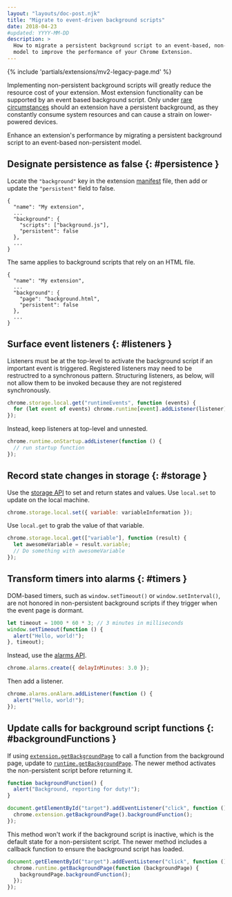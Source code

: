 ```yaml
---
layout: "layouts/doc-post.njk"
title: "Migrate to event-driven background scripts"
date: 2018-04-23
#updated: YYYY-MM-DD
description: >
  How to migrate a persistent background script to an event-based, non-persistent
  model to improve the performance of your Chrome Extension.
---
```


{% include 'partials/extensions/mv2-legacy-page.md' %}

Implementing non-persistent background scripts will greatly reduce the resource cost of your
extension. Most extension functionality can be supported by an event based background script. Only
under [rare circumstances][1] should an extension have a persistent background, as they constantly
consume system resources and can cause a strain on lower-powered devices.

Enhance an extension's performance by migrating a persistent background script to an event-based
non-persistent model.

## Designate persistence as false {: #persistence }

Locate the `"background"` key in the extension [manifest][2] file, then add or update the
`"persistent"` field to false.

```json/3-6
{
  "name": "My extension",
  ...
  "background": {
    "scripts": ["background.js"],
    "persistent": false
  },
  ...
}
```

The same applies to background scripts that rely on an HTML file.

```json/3-6
{
  "name": "My extension",
  ...
  "background": {
    "page": "background.html",
    "persistent": false
  },
  ...
}
```

## Surface event listeners {: #listeners }

Listeners must be at the top-level to activate the background script if an important event is
triggered. Registered listeners may need to be restructred to a synchronous pattern. Structuring
listeners, as below, will not allow them to be invoked because they are not registered
synchronously.

```js
chrome.storage.local.get("runtimeEvents", function (events) {
  for (let event of events) chrome.runtime[event].addListener(listener);
});
```

Instead, keep listeners at top-level and unnested.

```js
chrome.runtime.onStartup.addListener(function () {
  // run startup function
});
```

## Record state changes in storage {: #storage }

Use the [storage API][3] to set and return states and values. Use `local.set` to update on the local
machine.

```js
chrome.storage.local.set({ variable: variableInformation });
```

Use `local.get` to grab the value of that variable.

```js
chrome.storage.local.get(["variable"], function (result) {
  let awesomeVariable = result.variable;
  // Do something with awesomeVariable
});
```

## Transform timers into alarms {: #timers }

DOM-based timers, such as `window.setTimeout()` or `window.setInterval()`, are not honored in
non-persistent background scripts if they trigger when the event page is dormant.

```js
let timeout = 1000 * 60 * 3; // 3 minutes in milliseconds
window.setTimeout(function () {
  alert("Hello, world!");
}, timeout);
```

Instead, use the [alarms API][4].

```js
chrome.alarms.create({ delayInMinutes: 3.0 });
```

Then add a listener.

```js
chrome.alarms.onAlarm.addListener(function () {
  alert("Hello, world!");
});
```

## Update calls for background script functions {: #backgroundFunctions }

If using [`extension.getBackgroundPage`][5] to call a function from the background page, update to
[`runtime.getBackgroundPage`][6]. The newer method activates the non-persistent script before
returning it.

```js
function backgroundFunction() {
  alert("Background, reporting for duty!");
}
```

```js
document.getElementById("target").addEventListener("click", function () {
  chrome.extension.getBackgroundPage().backgroundFunction();
});
```

This method won't work if the background script is inactive, which is the default state for a
non-persistent script. The newer method includes a callback function to ensure the background script
has loaded.

```js
document.getElementById("target").addEventListener("click", function () {
  chrome.runtime.getBackgroundPage(function (backgroundPage) {
    backgroundPage.backgroundFunction();
  });
});
```

[1]: /docs/extensions/mv2/background_pages#persistentWarning
[2]: /docs/extensions/reference/tabs
[3]: /docs/extensions/reference/storage
[4]: /docs/extensions/reference/alarms
[5]: /docs/extensions/reference/extension#method-getBackgroundPage
[6]: /docs/extensions/reference/runtime#method-getBackgroundPage
